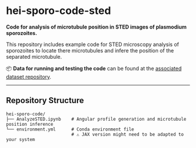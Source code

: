# hei-sporo-code-sted

**Code for analysis of microtubule position in STED images of plasmodium sporozoites.**

This repository includes example code for STED microscopy analysis of sporozoites to locate there microtubules and infere the position of the separated microtubule.

📦 **Data for running and testing the code** can be found at the [associated dataset repository](https://doi.org/10.11588/DATA/4YBYXE).

---

## Repository Structure

```text
hei-sporo-code/
├── AnalyzeSTED.ipynb    # Angular profile generation and microtubule position inference
└── environment.yml      # Conda environment file
                         # ⚠️ JAX version might need to be adapted to your system
